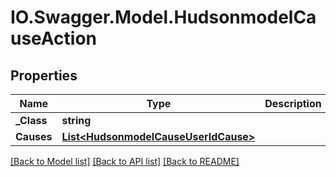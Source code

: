 # IO.Swagger.Model.HudsonmodelCauseAction
## Properties

Name | Type | Description | Notes
------------ | ------------- | ------------- | -------------
**_Class** | **string** |  | [optional] 
**Causes** | [**List&lt;HudsonmodelCauseUserIdCause&gt;**](HudsonmodelCauseUserIdCause.md) |  | [optional] 

[[Back to Model list]](../README.md#documentation-for-models) [[Back to API list]](../README.md#documentation-for-api-endpoints) [[Back to README]](../README.md)

